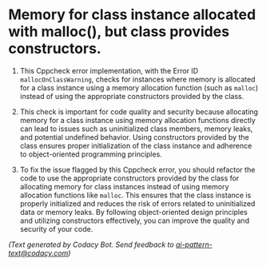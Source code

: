 # Memory for class instance allocated with malloc(), but class provides constructors.

1. This Cppcheck error implementation, with the Error ID `mallocOnClassWarning`, checks for instances where memory is allocated for a class instance using a memory allocation function (such as `malloc`) instead of using the appropriate constructors provided by the class.

2. This check is important for code quality and security because allocating memory for a class instance using memory allocation functions directly can lead to issues such as uninitialized class members, memory leaks, and potential undefined behavior. Using constructors provided by the class ensures proper initialization of the class instance and adherence to object-oriented programming principles.

3. To fix the issue flagged by this Cppcheck error, you should refactor the code to use the appropriate constructors provided by the class for allocating memory for class instances instead of using memory allocation functions like `malloc`. This ensures that the class instance is properly initialized and reduces the risk of errors related to uninitialized data or memory leaks. By following object-oriented design principles and utilizing constructors effectively, you can improve the quality and security of your code.

_(Text generated by Codacy Bot. Send feedback to ai-pattern-text@codacy.com)_
